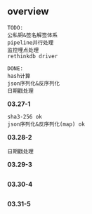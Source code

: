 ## overview
```
TODO:
公私钥&签名解签体系
pipeline并行处理
监控埋点处理
rethinkdb driver

DONE:
hash计算
json序列化&反序列化
日期戳处理
```

**03.27-1**
```
sha3-256 ok
json序列化&反序列化(map) ok
```
**03.28-2**
```
日期戳处理
```
**03.29-3**
```

```
**03.30-4**
```

```
**03.31-5**
```

```